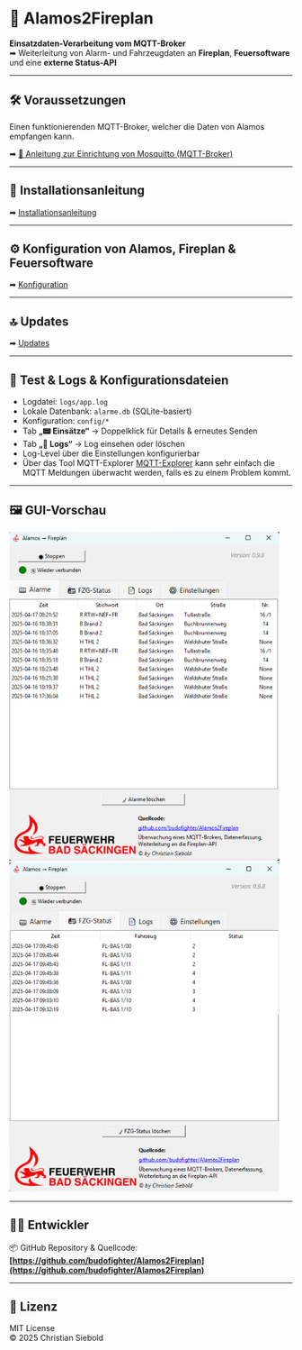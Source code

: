# 🚨 Alamos2Fireplan

**Einsatzdaten-Verarbeitung vom MQTT-Broker**  
➡ Weiterleitung von Alarm- und Fahrzeugdaten an **Fireplan**, **Feuersoftware** und eine **externe Status-API**

---

## 🛠 Voraussetzungen

Einen funktionierenden MQTT-Broker, welcher die Daten von Alamos empfangen kann.

➡ [📘 Anleitung zur Einrichtung von Mosquitto (MQTT-Broker)](https://github.com/budofighter/Alamos2Fireplan/wiki/Mosquitto-MQTT%E2%80%90Broker-%E2%80%93-Installation-&-Konfiguration-(Windows))

---

## 💾 Installationsanleitung
➡ [Installationsanleitung](https://github.com/budofighter/Alamos2Fireplan/wiki/Installationsanleitung)

---

## ⚙️ Konfiguration von Alamos, Fireplan & Feuersoftware
➡ [Konfiguration](https://github.com/budofighter/Alamos2Fireplan/wiki/Konfiguration)

---

## 🔝 Updates
➡ [Updates](https://github.com/budofighter/Alamos2Fireplan/wiki/Updates)

---
## 🧪 Test & Logs & Konfigurationsdateien

- Logdatei: `logs/app.log`
- Lokale Datenbank: `alarme.db` (SQLite-basiert)
- Konfiguration: `config/*`
- Tab **„📟 Einsätze“** → Doppelklick für Details & erneutes Senden
- Tab **„📄 Logs“** → Log einsehen oder löschen
- Log-Level über die Einstellungen konfigurierbar
- Über das Tool MQTT-Explorer [MQTT-Explorer](https://mqtt-explorer.com/) kann sehr einfach die MQTT Meldungen überwacht werden, falls es zu einem Problem kommt.

---

## 🖼 GUI-Vorschau

![GUI Screenshot 1](./resources/Screenshot1.png)  
![GUI Screenshot 2](./resources/Screenshot2.png)  

---

## 👨‍💻 Entwickler

📦 GitHub Repository & Quellcode:  
**[https://github.com/budofighter/Alamos2Fireplan](https://github.com/budofighter/Alamos2Fireplan)**

---

## 📜 Lizenz

MIT License  
© 2025 Christian Siebold

